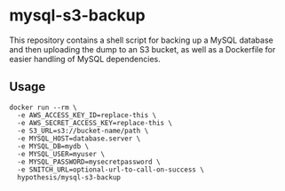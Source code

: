 mysql-s3-backup
==================

This repository contains a shell script for backing up a MySQL database
and then uploading the dump to an S3 bucket, as well as a Dockerfile for easier
handling of MySQL dependencies.

Usage
-----

```shell
docker run --rm \
  -e AWS_ACCESS_KEY_ID=replace-this \
  -e AWS_SECRET_ACCESS_KEY=replace-this \
  -e S3_URL=s3://bucket-name/path \
  -e MYSQL_HOST=database.server \
  -e MYSQL_DB=mydb \
  -e MYSQL_USER=myuser \
  -e MYSQL_PASSWORD=mysecretpassword \
  -e SNITCH_URL=optional-url-to-call-on-success \
  hypothesis/mysql-s3-backup
```
